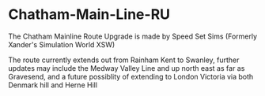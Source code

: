# Chatham-Main-Line-RU
The Chatham Mainline Route Upgrade is made by Speed Set Sims (Formerly Xander's Simulation World XSW)

The route currently extends out from Rainham Kent to Swanley, further updates may include the Medway Valley Line and up north east as far as Gravesend, and a future possiblity of extending to London Victoria via both Denmark hill and Herne Hill
